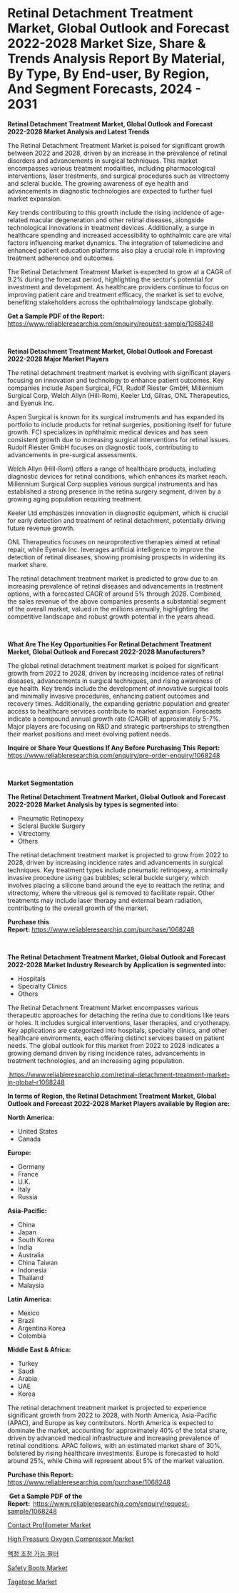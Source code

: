 <p><h1>Retinal Detachment Treatment Market, Global Outlook and Forecast 2022-2028 Market Size, Share & Trends Analysis Report By Material, By Type, By End-user, By Region, And Segment Forecasts, 2024 - 2031</h1></p><p><strong>Retinal Detachment Treatment Market, Global Outlook and Forecast 2022-2028 Market Analysis and Latest Trends</strong></p>
<p><p>The Retinal Detachment Treatment Market is poised for significant growth between 2022 and 2028, driven by an increase in the prevalence of retinal disorders and advancements in surgical techniques. This market encompasses various treatment modalities, including pharmacological interventions, laser treatments, and surgical procedures such as vitrectomy and scleral buckle. The growing awareness of eye health and advancements in diagnostic technologies are expected to further fuel market expansion.</p><p>Key trends contributing to this growth include the rising incidence of age-related macular degeneration and other retinal diseases, alongside technological innovations in treatment devices. Additionally, a surge in healthcare spending and increased accessibility to ophthalmic care are vital factors influencing market dynamics. The integration of telemedicine and enhanced patient education platforms also play a crucial role in improving treatment adherence and outcomes.</p><p>The Retinal Detachment Treatment Market is expected to grow at a CAGR of 9.2% during the forecast period, highlighting the sector's potential for investment and development. As healthcare providers continue to focus on improving patient care and treatment efficacy, the market is set to evolve, benefiting stakeholders across the ophthalmology landscape globally.</p></p>
<p><strong>Get a Sample PDF of the Report:&nbsp;</strong> <a href="https://www.reliableresearchiq.com/enquiry/request-sample/1068248">https://www.reliableresearchiq.com/enquiry/request-sample/1068248</a></p>
<p>&nbsp;</p>
<p><strong>Retinal Detachment Treatment Market, Global Outlook and Forecast 2022-2028 Major Market Players</strong></p>
<p><p>The retinal detachment treatment market is evolving with significant players focusing on innovation and technology to enhance patient outcomes. Key companies include Aspen Surgical, FCI, Rudolf Riester GmbH, Millennium Surgical Corp, Welch Allyn (Hill-Rom), Keeler Ltd, Gilras, ONL Therapeutics, and Eyenuk Inc.</p><p>Aspen Surgical is known for its surgical instruments and has expanded its portfolio to include products for retinal surgeries, positioning itself for future growth. FCI specializes in ophthalmic medical devices and has seen consistent growth due to increasing surgical interventions for retinal issues. Rudolf Riester GmbH focuses on diagnostic tools, contributing to advancements in pre-surgical assessments.</p><p>Welch Allyn (Hill-Rom) offers a range of healthcare products, including diagnostic devices for retinal conditions, which enhances its market reach. Millennium Surgical Corp supplies various surgical instruments and has established a strong presence in the retina surgery segment, driven by a growing aging population requiring treatment.</p><p>Keeler Ltd emphasizes innovation in diagnostic equipment, which is crucial for early detection and treatment of retinal detachment, potentially driving future revenue growth.</p><p>ONL Therapeutics focuses on neuroprotective therapies aimed at retinal repair, while Eyenuk Inc. leverages artificial intelligence to improve the detection of retinal diseases, showing promising prospects in widening its market share.</p><p>The retinal detachment treatment market is predicted to grow due to an increasing prevalence of retinal diseases and advancements in treatment options, with a forecasted CAGR of around 5% through 2028. Combined, the sales revenue of the above companies presents a substantial segment of the overall market, valued in the millions annually, highlighting the competitive landscape and robust growth potential in the years ahead.</p></p>
<p>&nbsp;</p>
<p><strong>What Are The Key Opportunities For Retinal Detachment Treatment Market, Global Outlook and Forecast 2022-2028 Manufacturers?</strong></p>
<p><p>The global retinal detachment treatment market is poised for significant growth from 2022 to 2028, driven by increasing incidence rates of retinal diseases, advancements in surgical techniques, and rising awareness of eye health. Key trends include the development of innovative surgical tools and minimally invasive procedures, enhancing patient outcomes and recovery times. Additionally, the expanding geriatric population and greater access to healthcare services contribute to market expansion. Forecasts indicate a compound annual growth rate (CAGR) of approximately 5-7%. Major players are focusing on R&D and strategic partnerships to strengthen their market positions and meet evolving patient needs.</p></p>
<p><strong>Inquire or Share Your Questions If Any Before Purchasing This Report:</strong> <a href="https://www.reliableresearchiq.com/enquiry/pre-order-enquiry/1068248">https://www.reliableresearchiq.com/enquiry/pre-order-enquiry/1068248</a></p>
<p>&nbsp;</p>
<p><strong>Market Segmentation</strong></p>
<p><strong>The Retinal Detachment Treatment Market, Global Outlook and Forecast 2022-2028 Market Analysis by types is segmented into:</strong></p>
<p><ul><li>Pneumatic Retinopexy</li><li>Scleral Buckle Surgery</li><li>Vitrectomy</li><li>Others</li></ul></p>
<p><p>The retinal detachment treatment market is projected to grow from 2022 to 2028, driven by increasing incidence rates and advancements in surgical techniques. Key treatment types include pneumatic retinopexy, a minimally invasive procedure using gas bubbles; scleral buckle surgery, which involves placing a silicone band around the eye to reattach the retina; and vitrectomy, where the vitreous gel is removed to facilitate repair. Other treatments may include laser therapy and external beam radiation, contributing to the overall growth of the market.</p></p>
<p><strong>Purchase this Report:&nbsp;</strong><a href="https://www.reliableresearchiq.com/purchase/1068248">https://www.reliableresearchiq.com/purchase/1068248</a></p>
<p>&nbsp;</p>
<p><strong>The Retinal Detachment Treatment Market, Global Outlook and Forecast 2022-2028 Market Industry Research by Application is segmented into:</strong></p>
<p><ul><li>Hospitals</li><li>Specialty Clinics</li><li>Others</li></ul></p>
<p><p>The Retinal Detachment Treatment Market encompasses various therapeutic approaches for detaching the retina due to conditions like tears or holes. It includes surgical interventions, laser therapies, and cryotherapy. Key applications are categorized into hospitals, specialty clinics, and other healthcare environments, each offering distinct services based on patient needs. The global outlook for this market from 2022 to 2028 indicates a growing demand driven by rising incidence rates, advancements in treatment technologies, and an increasing aging population.</p></p>
<p><a href="https://www.reliableresearchiq.com/retinal-detachment-treatment-market-in-global-r1068248">&nbsp;https://www.reliableresearchiq.com/retinal-detachment-treatment-market-in-global-r1068248</a></p>
<p><strong>In terms of Region, the Retinal Detachment Treatment Market, Global Outlook and Forecast 2022-2028 Market Players available by Region are:</strong></p>
<p>
    <p> <strong> North America: </strong>
        <ul>
            <li>United States</li>
            <li>Canada</li>
        </ul>
        </p> 
    <p> <strong> Europe: </strong>
        <ul>
            <li>Germany</li>
            <li>France</li>
            <li>U.K.</li>
            <li>Italy</li>
            <li>Russia</li>
        </ul>
        </p> 
    <p> <strong> Asia-Pacific: </strong>
        <ul>
            <li>China</li>
            <li>Japan</li>
            <li>South Korea</li>
            <li>India</li>
            <li>Australia</li>
            <li>China Taiwan</li>
            <li>Indonesia</li>
            <li>Thailand</li>
            <li>Malaysia</li>
        </ul>
        </p> 
    <p> <strong> Latin America: </strong>
        <ul>
            <li>Mexico</li>
            <li>Brazil</li>
            <li>Argentina Korea</li>
            <li>Colombia</li>
        </ul>
        </p> 
    <p> <strong> Middle East & Africa: </strong>
        <ul>
            <li>Turkey</li>
            <li>Saudi</li>
            <li>Arabia</li>
            <li>UAE</li>
            <li>Korea</li>
        </ul>
    </p>
    </p>
<p><p>The retinal detachment treatment market is projected to experience significant growth from 2022 to 2028, with North America, Asia-Pacific (APAC), and Europe as key contributors. North America is expected to dominate the market, accounting for approximately 40% of the total share, driven by advanced medical infrastructure and increasing prevalence of retinal conditions. APAC follows, with an estimated market share of 30%, bolstered by rising healthcare investments. Europe is forecasted to hold around 25%, while China will represent about 5% of the market valuation.</p></p>
<p><strong>Purchase this Report: </strong><a href="https://www.reliableresearchiq.com/purchase/1068248">https://www.reliableresearchiq.com/purchase/1068248</a></p>
<p>&nbsp;<strong>Get a Sample PDF of the Report:&nbsp;&nbsp;</strong><a href="https://www.reliableresearchiq.com/enquiry/request-sample/1068248">https://www.reliableresearchiq.com/enquiry/request-sample/1068248</a></p>
<p><strong></strong></p>
<p><p><a href="https://www.linkedin.com/pulse/contact-profilometer-market-size-type-portabledesktop-product-wcolc?trackingId=68IRXDqQRT28yBxzjGBbGg%3D%3D">Contact Profilometer Market</a></p><p><a href="https://medium.com/@chellamarie1961/the-high-pressure-oxygen-compressor-market-has-grown-significantly-as-a-result-of-several-fd2155ddeaea">High Pressure Oxygen Compressor Market</a></p><p><a href="https://github.com/laholand/Market-Research-Report-List-6/blob/main/74516879756.md">액정 조정 가능 필터</a></p><p><a href="https://medium.com/@perkinscortes1521/in-the-safety-boots-market-the-main-focus-is-on-keeping-costs-low-and-getting-the-most-out-of-a1a3a08e9d5b">Safety Boots Market</a></p><p><a href="https://issuu.com/reportprime-2/docs/tagatose-market-size-2030.pptx_111eb8cab8a88c">Tagatose Market</a></p></p>
